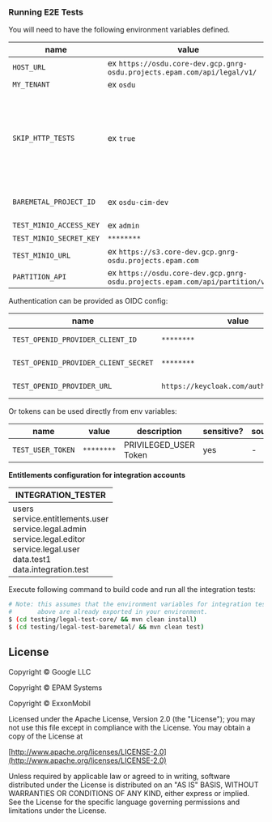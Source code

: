 ### Running E2E Tests

You will need to have the following environment variables defined.

| name                                 | value                                            | description                                                                                                                                                                                                                    | sensitive?                              | source |
|--------------------------------------|--------------------------------------------------|--------------------------------------------------------------------------------------------------------------------------------------------------------------------------------------------------------------------------------|-----------------------------------------|--------|
| `HOST_URL`                           | ex `https://osdu.core-dev.gcp.gnrg-osdu.projects.epam.com/api/legal/v1/`         | -                                                                                                                                                                                                                              | yes                                     | -      |
| `MY_TENANT`                          | ex `osdu`                                        | OSDU tenant used for testing                                                                                                                                                                                                   | yes                                     | -      |
| `SKIP_HTTP_TESTS`                    | ex `true`                                        | jetty server returns 403 when running locally when deployed jettyserver is not used and the app returns a 302 so just run against deployed version only when checking http -> https redirects. Use 'true' for Google Cloud Run | yes                                     | -      |
| `BAREMETAL_PROJECT_ID`               | ex `osdu-cim-dev`                                | project id used to specify bucket name if `ENABLE_FULL_BUCKET_NAME`=true                                                                                                                                                       | no                                      | -      |
| `TEST_MINIO_ACCESS_KEY`              | ex `admin`                                       | Minio access key                                                                                                                                                                                                               | no                                      | -      |
| `TEST_MINIO_SECRET_KEY`              | `********`                                       | Minio secret                                                                                                                                                                                                                   | yes                                     | --     |
| `TEST_MINIO_URL`                     | ex `https://s3.core-dev.gcp.gnrg-osdu.projects.epam.com` | Minio url                                                                                                                                                                                                                      | --                                      |
| `PARTITION_API`                      | ex `https://osdu.core-dev.gcp.gnrg-osdu.projects.epam.com/api/partition/v1`     | Partition service host                                                                                                                                                                                                         | no                                      | --     |



Authentication can be provided as OIDC config:

| name                                            | value                                   | description                   | sensitive? | source |
|-------------------------------------------------|-----------------------------------------|-------------------------------|------------|--------|
| `TEST_OPENID_PROVIDER_CLIENT_ID`     | `********`                              | PRIVILEGED_USER Client Id     | yes        | -      |
| `TEST_OPENID_PROVIDER_CLIENT_SECRET` | `********`                              | PRIVILEGED_USER Client secret | yes        | -      |
| `TEST_OPENID_PROVIDER_URL`                      | `https://keycloak.com/auth/realms/osdu` | OpenID provider url           | yes        | -      |

Or tokens can be used directly from env variables:

| name                    | value      | description           | sensitive? | source |
|-------------------------|------------|-----------------------|------------|--------|
| `TEST_USER_TOKEN` | `********` | PRIVILEGED_USER Token | yes        | -      |


**Entitlements configuration for integration accounts**

| INTEGRATION_TESTER                                                                                                                                   |
|------------------------------------------------------------------------------------------------------------------------------------------------------|
| users<br/>service.entitlements.user<br/>service.legal.admin<br/>service.legal.editor<br/>service.legal.user<br/>data.test1<br/>data.integration.test |

Execute following command to build code and run all the integration tests:

```bash
# Note: this assumes that the environment variables for integration tests as outlined
#       above are already exported in your environment.
$ (cd testing/legal-test-core/ && mvn clean install)
$ (cd testing/legal-test-baremetal/ && mvn clean test)
```


## License

Copyright © Google LLC

Copyright © EPAM Systems

Copyright © ExxonMobil

Licensed under the Apache License, Version 2.0 (the "License");
you may not use this file except in compliance with the License.
You may obtain a copy of the License at

[http://www.apache.org/licenses/LICENSE-2.0](http://www.apache.org/licenses/LICENSE-2.0)

Unless required by applicable law or agreed to in writing, software
distributed under the License is distributed on an "AS IS" BASIS,
WITHOUT WARRANTIES OR CONDITIONS OF ANY KIND, either express or implied.
See the License for the specific language governing permissions and
limitations under the License.
